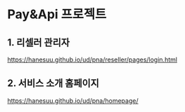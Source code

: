 # Pay&Api 프로젝트

## 1. 리셀러 관리자
https://hanesuu.github.io/ud/pna/reseller/pages/login.html

## 2. 서비스 소개 홈페이지
https://hanesuu.github.io/ud/pna/homepage/
